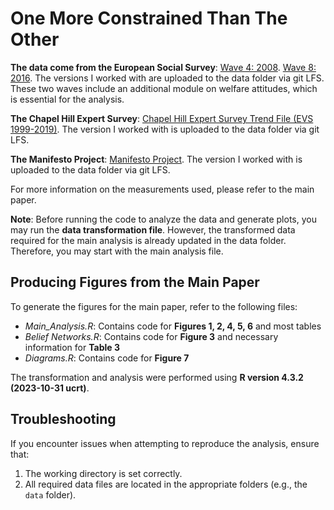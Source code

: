 # One More Constrained Than The Other

**The data come from the European Social Survey**:
[Wave 4: 2008](https://doi.org/10.21338/ess4e04_5). 
[Wave 8: 2016](https://doi.org/10.21338/ess8e02_2). The versions I worked with are uploaded to the data folder via git LFS.
These two waves include an additional module on welfare attitudes, which is essential for the analysis.

**The Chapel Hill Expert Survey**:
[Chapel Hill Expert Survey Trend File (EVS 1999-2019)](https://doi.org/10.1016/j.electstud.2021.102420). The version I worked with is uploaded to the data folder via git LFS.


**The Manifesto Project**:
[Manifesto Project](https://doi.org/10.25522/manifesto.mpds.2016b). The version I worked with is uploaded to the data folder via git LFS.

For more information on the measurements used, please refer to the main paper.

**Note**: Before running the code to analyze the data and generate plots, you may run the **data transformation file**. However, the transformed data required for the main analysis is already updated in the data folder. Therefore, you may start with the main analysis file.

## Producing Figures from the Main Paper

To generate the figures for the main paper, refer to the following files:

- *Main_Analysis.R*: Contains code for **Figures 1, 2, 4, 5, 6** and most tables
- *Belief Networks.R*: Contains code for **Figure 3** and necessary information for **Table 3**
- *Diagrams.R*: Contains code for **Figure 7**

The transformation and analysis were performed using **R version 4.3.2 (2023-10-31 ucrt)**.

## Troubleshooting

If you encounter issues when attempting to reproduce the analysis, ensure that:

1. The working directory is set correctly.
2. All required data files are located in the appropriate folders (e.g., the `data` folder).